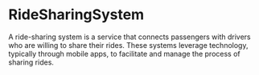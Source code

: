 # RideSharingSystem
A ride-sharing system is a service that connects passengers with drivers who are willing to share their rides. These systems leverage technology, typically through mobile apps, to facilitate and manage the process of sharing rides.
